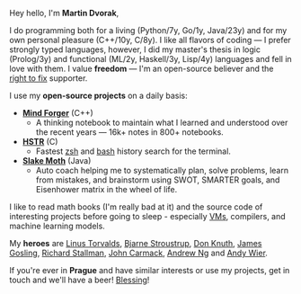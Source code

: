 Hey hello, I'm **Martin Dvorak**,

I do programming both for a living (Python/7y, Go/1y, Java/23y) and for my own personal pleasure (C++/10y, C/8y). I like all flavors of coding — I prefer strongly typed languages, however, I did my master's thesis in logic (Prolog/3y) and functional (ML/2y, Haskell/3y, Lisp/4y) languages and fell in love with them. I value **freedom** — I'm an open-source believer and the [right to fix](https://www.youtube.com/watch?v=Npd_xDuNi9k) supporter.

I use my **open-source projects** on a daily basis:

* **[Mind Forger](https://github.com/dvorka/mindforger)** (C++)
    - A thinking notebook to maintain what I learned and understood over the recent years — 16k+ notes in 800+ notebooks.
* **[HSTR](https://github.com/dvorka/hstr)** (C)
    - Fastest [zsh](https://en.wikipedia.org/wiki/Z_shell) and [bash](https://www.gnu.org/software/bash/) history search for the terminal.
* **[Slake Moth](https://github.com/dvorka/coaching-notebook)** (Java)
    - Auto coach helping me to systematically plan, solve problems, learn from mistakes, and brainstorm using SWOT, SMARTER goals, and Eisenhower matrix in the wheel of life.
<!--
* **[MyTraL](https://github.com/dvorka/my-training-log)** (Python)
    * A training and personal log, where I synchronize, aggregate, digitize, normalize, analyze, and predict the sports activities I have done and will do today.
-->

I like to read math books (I'm really bad at it) and the source code of interesting projects before going to sleep - especially [VMs](https://github.com/dvorka/logr-jvm-gc), compilers, and machine learning models.

My **heroes** are [Linus Torvalds](https://www.youtube.com/watch?v=idLyobOhtO4), [Bjarne Stroustrup](https://en.wikipedia.org/wiki/The_C%2B%2B_Programming_Language), [Don Knuth](https://www-cs-faculty.stanford.edu/~knuth/), [James Gosling](https://github.com/bobbae/gosling-emacs), [Richard Stallman](https://www.gnu.org/gnu/manifesto.en.html),  [John Carmack](https://github.com/id-Software/DOOM/blob/a77dfb96cb91780ca334d0d4cfd86957558007e0/linuxdoom-1.10/r_main.c#L438), [Andrew Ng](https://www.andrewng.org/) and [Andy Wier](https://www.youtube.com/watch?v=2tfh6OUUYUw).

If you're ever in **Prague** and have similar interests or use my projects, get in touch and we'll have a beer! [Blessing](https://github.com/dvorka/mindforger/blob/de1da1d50582d3a34aa977bbd689505c3992a669/app/src/qt/mindforger.cpp#L4)!
